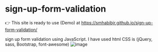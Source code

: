 # sign-up-form-validation
:point_right: This site is ready to use (Demo) at https://smhabibjr.github.io/sign-up-form-validation/

sign up form validation using JavaScript. I have used html CSS is (jQuery, sass, Bootstrap, font-awesome)
![image](https://user-images.githubusercontent.com/77357735/178676378-33aefed8-5f6e-4e17-8a4a-aafcf7d748fa.png)
